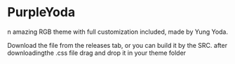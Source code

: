 # PurpleYoda
n amazing RGB theme with full customization included, made by Yung Yoda.

Download the file from the releases tab, or you can build it by the SRC. after downloadingthe .css file drag and drop it in your theme folder
